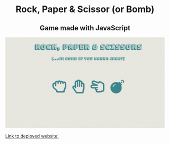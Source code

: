 <h1 align="center">Rock, Paper & Scissor (or Bomb)</h1> 
<h2 align="center">Game made with JavaScript</h2>

![Screenshot](https://github.com/rudberga/paper-rock-scissors/blob/master/assets/img/screenshot-game.png?raw=true "Screenshot")

[Link to deployed website!](https://rudberga.github.io/paper-rock-scissors/)
